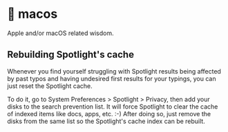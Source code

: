 # 🍎 macos

Apple and/or macOS related wisdom.

## Rebuilding Spotlight's cache

Whenever you find yourself struggling with Spotlight results being affected by past typos and having undesired first results for your typings, you can just reset the Spotlight cache.

To do it, go to System Preferences > Spotlight > Privacy, then add your disks to the search prevention list. It will force Spotlight to clear the cache of indexed items like docs, apps, etc. :-) After doing so, just remove the disks from the same list so the Spotlight's cache index can be rebuilt.
